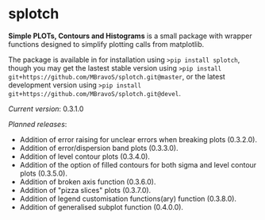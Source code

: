 # splotch
**Simple PLOTs, Contours and Histograms** is a small package with wrapper functions designed to simplify plotting calls from matplotlib.

The package is available in for installation using `>pip install splotch`, though you may get the lastest stable version using `>pip install git+https://github.com/MBravoS/splotch.git@master`, or the latest development version using `>pip install git+https://github.com/MBravoS/splotch.git@devel`.

*Current version*: 0.3.1.0

*Planned releases*:
* Addition of error raising for unclear errors when breaking plots (0.3.2.0).
* Addition of error/dispersion band plots (0.3.3.0).
* Addition of level contour plots (0.3.4.0).
* Addition of the option of filled contours for both sigma and level contour plots (0.3.5.0).
* Addition of broken axis function (0.3.6.0).
* Addition of "pizza slices" plots (0.3.7.0).
* Addition of legend customisation functions(ary) function (0.3.8.0).
* Addition of generalised subplot function (0.4.0.0).
